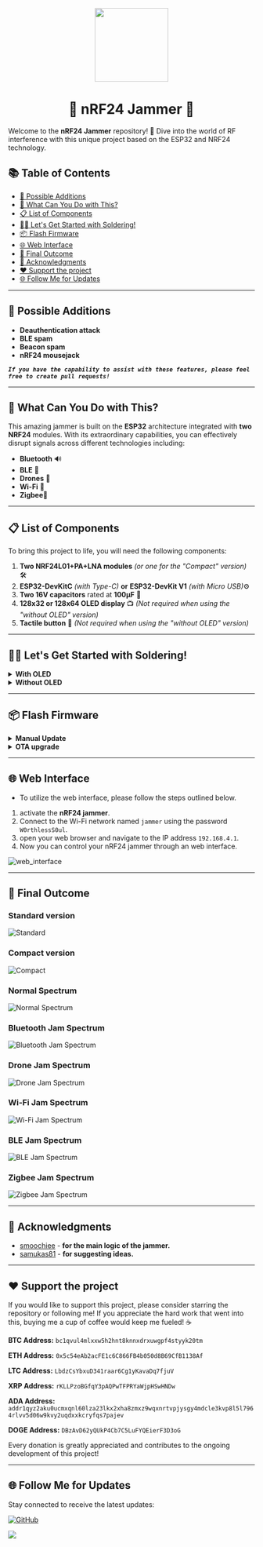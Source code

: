 <div align="center">
  <img src="https://avatars.githubusercontent.com/u/176677387" width="150" height="auto" />
  <h1> 🌟 nRF24 Jammer 🌟 </h1>
</div>

Welcome to the **nRF24 Jammer** repository! 🎉 Dive into the world of RF interference with this unique project based on the ESP32 and NRF24 technology.

## 📚 Table of Contents
- [🎯 Possible Additions](#-possible-additions)
- [🚀 What Can You Do with This?](#-what-can-you-do-with-this)
- [📋 List of Components](#-list-of-components)
- [🧑‍🔧 Let's Get Started with Soldering!](#-lets-get-started-with-soldering)
- [📦 Flash Firmware](#-flash-firmware)
- [🌐 Web Interface](#-Web-Interface)
- [🎉 Final Outcome](#-final-outcome)
- [🙏 Acknowledgments](#-acknowledgments)
- [❤️ Support the project](#-support-the-project)
- [🌐 Follow Me for Updates](#-follow-me-for-updates)

-----

## 🎯 Possible Additions
- **Deauthentication attack**
- **BLE spam**
- **Beacon spam**
- **nRF24 mousejack**

***`If you have the capability to assist with these features, please feel free to create pull requests!`***

-----

## 🚀 What Can You Do with This?
This amazing jammer is built on the **ESP32** architecture integrated with **two NRF24** modules. With its extraordinary capabilities, you can effectively disrupt signals across different technologies including:
- **Bluetooth** 🔊
- **BLE** 📱
- **Drones** 🚁
- **Wi-Fi** 📶
- **Zigbee**📡

-----

## 📋 List of Components
To bring this project to life, you will need the following components:
1. **Two NRF24L01+PA+LNA modules** *(or one for the "Compact" version)* 🛠️
2. **ESP32-DevKitC** *(with Type-C)* **or**  **ESP32-DevKit V1** *(with Micro USB)*⚙️
3. **Two 16V capacitors** rated at **100µF** 🔋
4. **128x32 or 128x64 OLED display** 📺 *(Not required when using the "without OLED" version)*
5. **Tactile button** 🔘 *(Not required when using the "without OLED" version)*

-----

## 🧑‍🔧 Let's Get Started with Soldering!
<details>
<summary><strong>With OLED</strong></summary>

<div style="margin-left: 20px;">

## Differences between versions

The **Compact** version is equipped with a **single NRF24** module, while the **Standard** version features **two**.
 
Notably, the Compact version allows **uninterrupted access to the display** even when jamming is started. 

This will enable me to utilize features that may be added in the future but are currently **unavailable** in the **Standard version**. For instance, **one already implemented** feature is the a**bility to exit jamming mode** by simply pressing the "**OK**" button (*pin 25*). 

Given these advantages, **I highly recommend choosing the Compact version** for its versatility and potential for future enhancements.

---

<details>
<summary><strong>Compact</strong></summary>

<div style="margin-left: 20px;">

### HSPI Connection
| **Pin Name** | **ESP32 GPIO** | **Connection**       |
|--------------|----------------|----------------------|
| VCC          | 3.3V          | (+) capacitor        |
| GND          | GND           | (-) capacitor        |
| CE           | GPIO 16       |                      |
| CSN          | GPIO 15       |                      |
| SCK          | GPIO 14       |                      |
| MOSI         | GPIO 13       |                      |
| MISO         | GPIO 12       |                      |
| IRQ          |                |                      |

### OLED Connection
| **Pin Name** | **ESP32 GPIO** |
|--------------|----------------|
| VCC          | 3.3V          |
| GND          | GND           |
| SCL          | GPIO 22       |
| SDA          | GPIO 21       |

### Button Connection
| **Button Actions** | **ESP32 GPIO** |
|--------------|----------------|
| OK          | GPIO 25       |
| NEXT (Optional)             | GPIO 26       |
| PREVIOUS (Optional)            | GPIO 27       |


</div>
</details>

<details>
<summary><strong>Standard</strong></summary>

<div style="margin-left: 20px;">

### HSPI Connection
| **Pin Name** | **ESP32 GPIO** | **Connection**       |
|--------------|----------------|----------------------|
| VCC          | 3.3V          | (+) capacitor        |
| GND          | GND           | (-) capacitor        |
| CE           | GPIO 16       |                      |
| CSN          | GPIO 15       |                      |
| SCK          | GPIO 14       |                      |
| MOSI         | GPIO 13       |                      |
| MISO         | GPIO 12       |                      |
| IRQ          |                |                      |

### VSPI Connection
| **Pin Name** | **ESP32 GPIO** | **Connection**       |
|--------------|----------------|----------------------|
| VCC          | 3.3V          | (+) capacitor        |
| GND          | GND           | (-) capacitor        |
| CE           | GPIO 22       |                      |
| CSN          | GPIO 21       |                      |
| SCK          | GPIO 18       |                      |
| MOSI         | GPIO 23       |                      |
| MISO         | GPIO 19       |                      |
| IRQ          |                |                      |

### OLED Connection
| **Pin Name** | **ESP32 GPIO** |
|--------------|----------------|
| VCC          | 3.3V          |
| GND          | GND           |
| SCL          | GPIO 22       |
| SDA          | GPIO 21       |

### Button Connection
| **Button Actions** | **ESP32 GPIO** |
|--------------|----------------|
| OK          | GPIO 25       |
| NEXT (Optional)             | GPIO 26       |
| PREVIOUS (Optional)            | GPIO 27       |


</div>
</details>

</div>
</details>
<details>
<summary><strong>Without OLED</strong></summary>

<div style="margin-left: 20px;">

### HSPI Connection
| **Pin Name** | **ESP32 GPIO** | **Connection**       |
|--------------|----------------|----------------------|
| VCC          | 3.3V          | (+) capacitor        |
| GND          | GND           | (-) capacitor        |
| CE           | GPIO 16       |                      |
| CSN          | GPIO 15       |                      |
| SCK          | GPIO 14       |                      |
| MOSI         | GPIO 13       |                      |
| MISO         | GPIO 12       |                      |
| IRQ          |                |                      |

### VSPI Connection
| **Pin Name** | **ESP32 GPIO** | **Connection**       |
|--------------|----------------|----------------------|
| VCC          | 3.3V          | (+) capacitor        |
| GND          | GND           | (-) capacitor        |
| CE           | GPIO 22       |                      |
| CSN          | GPIO 21       |                      |
| SCK          | GPIO 18       |                      |
| MOSI         | GPIO 23       |                      |
| MISO         | GPIO 19       |                      |
| IRQ          |                |                      |

</div>
</details>

-----

## 📦 Flash Firmware
<details>
<summary><strong>Manual Update</strong></summary>

<div style="margin-left: 20px;">

Follow these steps to flash the firmware:
1. Download the firmware from the **[releases](https://github.com/W0rthlessS0ul/nRF24_jammer/releases)** section that corresponds to your display.
2. Navigate to **ESPWebTool**: [ESPWebTool](https://esp.huhn.me/)
3. Arrange the files as per the table below:

| **Address** | **File Name**                             |
|-------------|-------------------------------------------|
| 0x1000      | nRF24_jammer_bootloader.bin              |
| 0x8000      | nRF24_jammer_partitions.bin              |
| 0x10000     | nRF24_jammer.bin                          |

4. Click "Flash," and once the installation is complete, **restart your board** and enjoy using your jammer!

![flash](img/flash.jpg)

</div>
</details>
<details>
<summary><strong>OTA upgrade</strong></summary>

<div style="margin-left: 20px;">

### This method can only be used if you have firmware version 1.9 or higher installed.
Follow these steps to flash the firmware:
1. Download the firmware from the **[releases](https://github.com/W0rthlessS0ul/nRF24_jammer/releases)** section that corresponds to your display.
2. Turn on your device and open a web browser
3. Navigate to the web interface at **192.168.4.1**
4. Click on "**OTA**" and select the file "**nRF24_jammer.bin**" (`⚠️️ make sure not to choose the bootloader or partitions files`).

</div>
</details>

-----

## 🌐 Web Interface

- To utilize the web interface, please follow the steps outlined below.
1. activate the **nRF24 jammer**.
2. Connect to the Wi-Fi network named `jammer` using the password `W0rthlessS0ul`.
3. open your web browser and navigate to the IP address `192.168.4.1`.
4. Now you can control your nRF24 jammer through an web interface.

![web_interface](img/gif/web_interface_.gif)

-----

## 🎉 Final Outcome
### Standard version 
![Standard](img/Standard.jpg)

### Compact version
![Compact](img/Compact.jpg)

### Normal Spectrum
![Normal Spectrum](img/gif/normal_spctr.gif)

### Bluetooth Jam Spectrum
![Bluetooth Jam Spectrum](img/gif/bluetooth_jam_spctr.gif)

### Drone Jam Spectrum
![Drone Jam Spectrum](img/gif/drone_jam_spctr.gif)

### Wi-Fi Jam Spectrum
![Wi-Fi Jam Spectrum](img/gif/wifi_jam_spctr.gif)

### BLE Jam Spectrum
![BLE Jam Spectrum](img/gif/ble_jam_spctr.gif)

### Zigbee Jam Spectrum
![Zigbee Jam Spectrum](img/gif/zigbee_jam_spctr.gif)

-----

## 🙏 Acknowledgments
- [smoochiee](https://github.com/smoochiee) - **for the main logic of the jammer.**
- [samukas81](https://github.com/samukas81) - **for suggesting ideas.**

-----

## ❤️ Support the project
If you would like to support this project, please consider starring the repository or following me! If you appreciate the hard work that went into this, buying me a cup of coffee would keep me fueled! ☕ 

**BTC Address:** `bc1qvul4mlxxw5h2hnt8knnxdrxuwgpf4styyk20tm`

**ETH Address:** `0x5c54eAb2acFE1c6C866FB4b050d8B69CfB1138Af`

**LTC Address:** `LbdzCsYbxuD341raar6Cg1yKavaDq7fjuV`

**XRP Address:** `rKLLPzoBGfqY3pAQPwTFPRYaWjpHSwHNDw`

**ADA Address:** `addr1qyz2aku0ucmxqnl60lza23lkx2xha8zmxz9wqxnrtvpjysgy4mdcle3kvp8l5l7964rlvv5d06w9kvy2uqdxxkcryfqs7pajev`

**DOGE Address:** `DBzAvD62yQUkP4Cb7C5LuFYQEierF3D3oG`

Every donation is greatly appreciated and contributes to the ongoing development of this project!

---

## 🌐 Follow Me for Updates
Stay connected to receive the latest updates:

[![GitHub](https://img.shields.io/badge/GitHub-W0rthlessS0ul-181717?style=flat&logo=github&logoColor=white)](https://github.com/W0rthlessS0ul)

<img src="https://profile-counter.glitch.me/W0rthlessS0ul.nRF24_jammer/count.svg"/>
